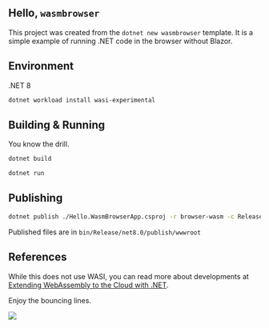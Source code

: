 ## Hello, `wasmbrowser`

This project was created from the `dotnet new wasmbrowser` template. It is a simple example of running .NET code in the browser without Blazor.

## Environment

.NET 8

```sh
dotnet workload install wasi-experimental
```

## Building & Running

You know the drill.

```sh
dotnet build
```

```sh
dotnet run
```

## Publishing

```sh
dotnet publish ./Hello.WasmBrowserApp.csproj -r browser-wasm -c Release
```
Published files are in `bin/Release/net8.0/publish/wwwroot`

## References

While this does not use WASI, you can read more about developments at [Extending WebAssembly to the Cloud with .NET](https://devblogs.microsoft.com/dotnet/extending-web-assembly-to-the-cloud/).

Enjoy the bouncing lines.

![](screenshot.png)
